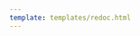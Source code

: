 ```yaml
---
template: templates/redoc.html
---
```


<redoc spec-url="../../apis/restapis/discoverable-application.yaml"></redoc>
